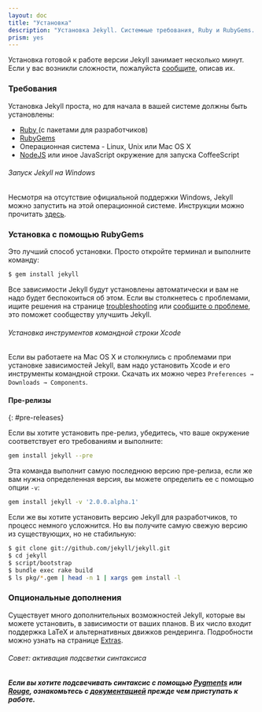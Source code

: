 ```yaml
---
layout: doc
title: "Установка"
description: "Установка Jekyll. Системные требования, Ruby и RubyGems. Установка в Windows и Mac OS. Установка пре-релизов."
prism: yes
---
```

Установка готовой к работе версии Jekyll занимает несколько минут. Если у вас возникли сложности, пожалуйста [сообщите](https://github.com/jekyll/jekyll/issues/new), описав их.

### Требования

Установка Jekyll проста, но для начала в вашей системе должны быть установлены:

* [Ruby ](http://www.ruby-lang.org/en/downloads/) (с пакетами для разработчиков)
* [RubyGems](http://rubygems.org/pages/download)
* Операционная система - Linux, Unix или Mac OS X
* [NodeJS](http://nodejs.org/) или иное  JavaScript окружение для запуска CoffeeScript


###### Запуск  Jekyll на Windows

Несмотря на отсутствие официальной поддержки Windows, Jekyll можно запустить на этой операционной системе. Инструкции можно прочитать [здесь](http://jekyllrb.com/docs/windows/#installation).


### Установка с помощью RubyGems

Это лучший способ установки. Просто откройте терминал и выполните команду:

```bash
$ gem install jekyll
```

Все зависимости Jekyll будут установлены автоматически и вам не надо будет беспокоиться об этом. Если вы столкнетесь с проблемами, ищите решения на странице [troubleshooting](http://jekyllrb.com/docs/troubleshooting/) или [сообщите о проблеме](https://github.com/jekyll/jekyll/issues/new), это поможет сообществу улучшить  Jekyll.

###### Установка инструментов командной строки  Xcode

Если вы работаете на Mac OS X и столкнулись с проблемами при установке зависимостей Jekyll, вам надо установить Xcode  и его инструменты командной строки. Скачать их можно через `Preferences → Downloads → Components`.


#### Пре-релизы
{: #pre-releases}

Если вы хотите установить пре-релиз, убедитесь, что ваше окружение соответствует его требованиям и выполните:

```bash
gem install jekyll --pre
```


Эта команда выполнит самую последнюю версию пре-релиза, если же вам нужна определенная версия, вы можете определить ее с помощью опции `-v`:

```bash
gem install jekyll -v '2.0.0.alpha.1'
```

Если же вы хотите установить версию Jekyll для разработчиков, то процесс немного усложнится. Но вы получите самую свежую версию из существующих, но не стабильную:

```bash
$ git clone git://github.com/jekyll/jekyll.git
$ cd jekyll
$ script/bootstrap
$ bundle exec rake build
$ ls pkg/*.gem | head -n 1 | xargs gem install -l
```

### Опциональные дополнения

Существует много дополнительных возможностей Jekyll, которые вы можете установить, в зависимости от ваших планов. В их число входит поддержка  LaTeX  и альтернативных движков рендеринга. Подробности можно узнать на странице [Extras](/documentation/21_extra.html).

###### Совет: активация подсветки синтаксиса

***Если вы хотите подсвечивать синтаксис с помощью [Pygments](http://pygments.org/) или [Rouge](https://github.com/jayferd/rouge), ознакомьтесь с [документацией](http://jekyllrb.com/docs/templates/#code-snippet-highlighting) прежде чем приступать к работе.***
